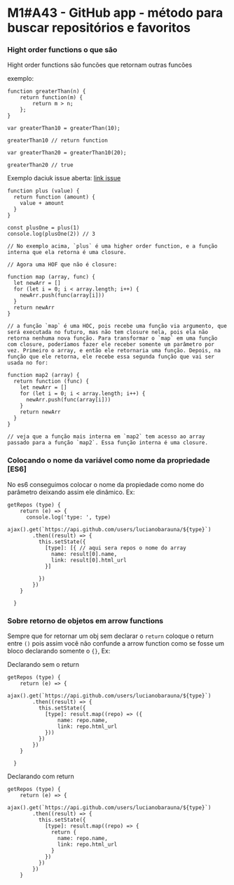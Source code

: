 # M1#A43 - GitHub app - método para buscar repositórios e favoritos

### Hight order functions o que são
Hight order functions são funcões que retornam outras funcões

exemplo:
```
function greaterThan(n) {
    return function(m) {
        return m > n;
    };
}

var greaterThan10 = greaterThan(10);

greaterThan10 // return function

var greaterThan20 = greaterThan10(20);

greaterThan20 // true

```

Exemplo daciuk issue aberta:
[link issue](https://github.com/da2k/curso-reactjs-ninja/issues/66)
```
function plus (value) {
  return function (amount) {
    value + amount
  }
}

const plusOne = plus(1)
console.log(plusOne(2)) // 3

// No exemplo acima, `plus` é uma higher order function, e a função interna que ela retorna é uma closure.

// Agora uma HOF que não é closure:

function map (array, func) {
  let newArr = []
  for (let i = 0; i < array.length; i++) {
    newArr.push(func(array[i]))
  }
  return newArr
}

// a função `map` é uma HOC, pois recebe uma função via argumento, que será executada no futuro, mas não tem closure nela, pois ela não retorna nenhuma nova função. Para transformar o `map` em uma função com closure, poderíamos fazer ele receber somente um parâmetro por vez. Primeiro o array, e então ele retornaria uma função. Depois, na função que ele retorna, ele recebe essa segunda função que vai ser usada no for:

function map2 (array) {
  return function (func) {
    let newArr = []
    for (let i = 0; i < array.length; i++) {
      newArr.push(func(array[i]))
    }
    return newArr
  }
}

// veja que a função mais interna em `map2` tem acesso ao array passado para a função `map2`. Essa função interna é uma closure.
```

### Colocando o nome da variável como nome da propriedade [ES6]
No es6 conseguimos colocar o nome da propiedade como nome do parâmetro deixando assim ele dinâmico. Ex:

```
getRepos (type) {
    return (e) => {
      console.log('type: ', type)
      ajax().get(`https://api.github.com/users/lucianobarauna/${type}`)
        .then((result) => {
          this.setState({
            [type]: [{ // aqui sera repos o nome do array
              name: result[0].name,
              link: result[0].html_url
            }]

          })
        })
    }

  }
```
### Sobre retorno de objetos em arrow functions

Sempre que for retornar um obj sem declarar o `return` coloque o return entre `()` pois assim
você não confunde a arrow function como se fosse um bloco declarando somente o `{}`, Ex:

Declarando sem o return
```
getRepos (type) {
    return (e) => {
      ajax().get(`https://api.github.com/users/lucianobarauna/${type}`)
        .then((result) => {
          this.setState({
            [type]: result.map((repo) => ({
                name: repo.name,
                link: repo.html_url
            }))
          })
        })
    }

  }
```
Declarando com return

```
getRepos (type) {
    return (e) => {
      ajax().get(`https://api.github.com/users/lucianobarauna/${type}`)
        .then((result) => {
          this.setState({
            [type]: result.map((repo) => {
              return {
                name: repo.name,
                link: repo.html_url
              }
            })
          })
        })
    }
```
